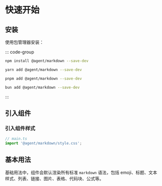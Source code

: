 # 快速开始

## 安装

使用包管理器安装：

::: code-group

```bash [npm]
npm install @agent/markdown --save-dev
```

```bash [yarn]
yarn add @agent/markdown --save-dev
```

```bash [pnpm]
pnpm add @agent/markdown --save-dev
```

```bash [bun]
bun add @agent/markdown --save-dev
```

:::

## 引入组件

### 引入组件样式

```ts
// main.ts
import '@agent/markdown/style.css';
```

## 基本用法

基础用法中，组件会默认渲染所有标准 `markdown` 语法，包括 emoji、标题、文本样式、列表、链接、图片、表格、代码块、公式等。

<demo vue="markdown/basic.vue"   />
